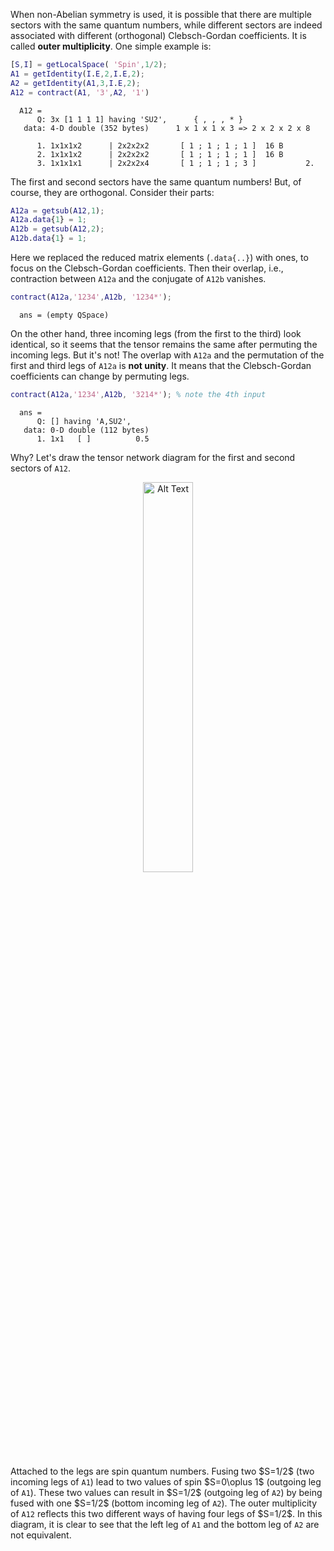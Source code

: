 When non-Abelian symmetry is used, it is possible that there are multiple sectors with the same quantum numbers, while different sectors are indeed associated with different (orthogonal) Clebsch-Gordan coefficients. It is called **outer multiplicity**. One simple example is:


```matlab
[S,I] = getLocalSpace( 'Spin',1/2);
A1 = getIdentity(I.E,2,I.E,2);
A2 = getIdentity(A1,3,I.E,2);
A12 = contract(A1, '3',A2, '1')
```

<div style="margin:1em"><span style="font-family: monospace; font-size:.85em">A12 = <br>
&nbsp;&nbsp;&nbsp;&nbsp;Q: 3x [1 1 1 1] having 'SU2',&nbsp;&nbsp;&nbsp;&nbsp;&nbsp;&nbsp;{ , , , * }&nbsp;&nbsp;&nbsp;<br>
&nbsp;data: 4-D double (352 bytes)&nbsp;&nbsp;&nbsp;&nbsp;&nbsp;&nbsp;1 x 1 x 1 x 3 => 2 x 2 x 2 x 8<br>
<br>
&nbsp;&nbsp;&nbsp;&nbsp;1. 1x1x1x2&nbsp;&nbsp;&nbsp;&nbsp;&nbsp;&nbsp;|&nbsp;2x2x2x2 &nbsp;&nbsp;&nbsp;&nbsp;&nbsp;&nbsp;[ 1 ; 1 ; 1 ; 1 ]&nbsp;&nbsp;16 B&nbsp;&nbsp;&nbsp;&nbsp;<br>
&nbsp;&nbsp;&nbsp;&nbsp;2. 1x1x1x2&nbsp;&nbsp;&nbsp;&nbsp;&nbsp;&nbsp;|&nbsp;2x2x2x2 &nbsp;&nbsp;&nbsp;&nbsp;&nbsp;&nbsp;[ 1 ; 1 ; 1 ; 1 ]&nbsp;&nbsp;16 B&nbsp;&nbsp;&nbsp;&nbsp;<br>
&nbsp;&nbsp;&nbsp;&nbsp;3. 1x1x1x1&nbsp;&nbsp;&nbsp;&nbsp;&nbsp;&nbsp;|&nbsp;2x2x2x4 &nbsp;&nbsp;&nbsp;&nbsp;&nbsp;&nbsp;[ 1 ; 1 ; 1 ; 3 ]&nbsp;&nbsp;&nbsp;&nbsp;&nbsp;&nbsp;&nbsp;&nbsp;&nbsp;&nbsp;&nbsp;2.<br>
</span></div>
The first and second sectors have the same quantum numbers! But, of course, they are orthogonal. Consider their parts:

```matlab
A12a = getsub(A12,1);
A12a.data{1} = 1;
A12b = getsub(A12,2);
A12b.data{1} = 1;
```


Here we replaced the reduced matrix elements (<span style="font-family: monospace; font-size:.85em">.data{..}</span>) with ones, to focus on the Clebsch-Gordan coefficients. Then their overlap, i.e., contraction between <span style="font-family: monospace; font-size:.85em">A12a</span> and the conjugate of <span style="font-family: monospace; font-size:.85em">A12b</span> vanishes.

```matlab
contract(A12a,'1234',A12b, '1234*');
```
<div style="margin:1em"><span style="font-family: monospace; font-size:.85em">ans = (empty QSpace)
</span></div>

On the other hand, three incoming legs (from the first to the third) look identical, so it seems that the tensor remains the same after permuting the incoming legs. But it's not! The overlap with <span style="font-family: monospace; font-size:.85em">A12a</span> and the permutation of the first and third legs of <span style="font-family: monospace; font-size:.85em">A12a</span> is **not unity**. It means that the Clebsch-Gordan coefficients can change by permuting legs.

```matlab
contract(A12a,'1234',A12b, '3214*'); % note the 4th input
```

<div style="margin:1em"><span style="font-family: monospace; font-size:.85em">ans = <br>
&nbsp;&nbsp;&nbsp;&nbsp;Q: [] having 'A,SU2',&nbsp;&nbsp;&nbsp;&nbsp;&nbsp;&nbsp;&nbsp;&nbsp;&nbsp;<br>
&nbsp;data: 0-D double (112 bytes)&nbsp;&nbsp;&nbsp;&nbsp;&nbsp;
<br>
&nbsp;&nbsp;&nbsp;&nbsp;1. 1x1&nbsp;&nbsp;&nbsp;[  ]&nbsp;&nbsp;&nbsp;&nbsp;&nbsp;&nbsp;&nbsp;&nbsp;&nbsp;&nbsp;0.5<br></span></div>

Why? Let's draw the tensor network diagram for the first and second sectors of <span style="font-family: monospace; font-size:.85em">A12</span>.

<p align="center">
  <img src="../images/image_7.png" alt="Alt Text" width = "40%">
</p>
Attached to the legs are spin quantum numbers. Fusing two $S=1/2$ (two incoming legs of <span style="font-family: monospace; font-size:.85em">A1</span>) lead to two values of spin $S=0\oplus 1$ (outgoing leg of <span style="font-family: monospace; font-size:.85em">A1</span>). These two values can result in $S=1/2$ (outgoing leg of <span style="font-family: monospace; font-size:.85em">A2</span>) by being fused with one $S=1/2$ (bottom incoming leg of <span style="font-family: monospace; font-size:.85em">A2</span>). The outer multiplicity of <span style="font-family: monospace; font-size:.85em">A12</span> reflects this two different ways of having four legs of $S=1/2$. In this diagram, it is clear to see that the left leg of <span style="font-family: monospace; font-size:.85em">A1</span> and the bottom leg of <span style="font-family: monospace; font-size:.85em">A2</span> are not equivalent.
